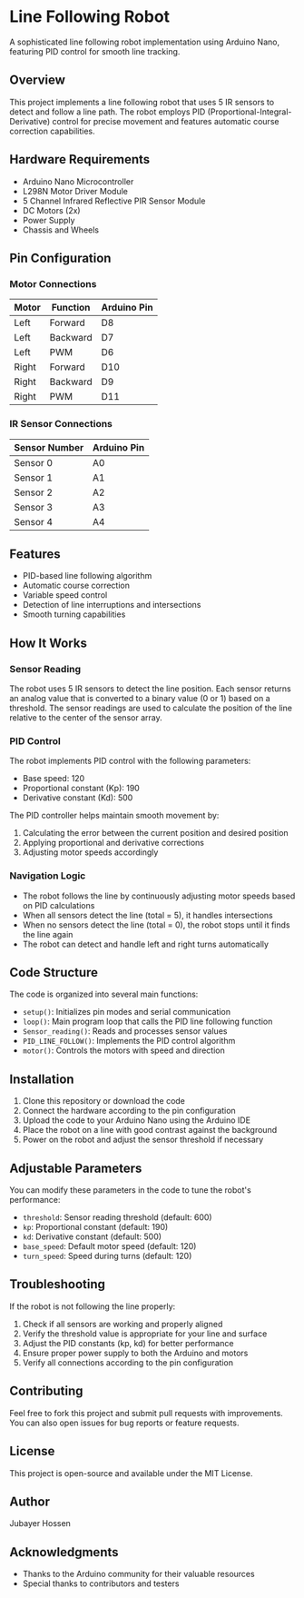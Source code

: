 # Line Following Robot

A sophisticated line following robot implementation using Arduino Nano, featuring PID control for smooth line tracking.

## Overview

This project implements a line following robot that uses 5 IR sensors to detect and follow a line path. The robot employs PID (Proportional-Integral-Derivative) control for precise movement and features automatic course correction capabilities.

## Hardware Requirements

- Arduino Nano Microcontroller
- L298N Motor Driver Module
- 5 Channel Infrared Reflective PIR Sensor Module
- DC Motors (2x)
- Power Supply
- Chassis and Wheels

## Pin Configuration

### Motor Connections
| Motor | Function  | Arduino Pin |
|-------|-----------|-------------|
| Left  | Forward   | D8          |
| Left  | Backward  | D7          |
| Left  | PWM       | D6          |
| Right | Forward   | D10         |
| Right | Backward  | D9          |
| Right | PWM       | D11         |

### IR Sensor Connections
| Sensor Number | Arduino Pin |
|---------------|-------------|
| Sensor 0      | A0         |
| Sensor 1      | A1         |
| Sensor 2      | A2         |
| Sensor 3      | A3         |
| Sensor 4      | A4         |

## Features

- PID-based line following algorithm
- Automatic course correction
- Variable speed control
- Detection of line interruptions and intersections
- Smooth turning capabilities

## How It Works

### Sensor Reading
The robot uses 5 IR sensors to detect the line position. Each sensor returns an analog value that is converted to a binary value (0 or 1) based on a threshold. The sensor readings are used to calculate the position of the line relative to the center of the sensor array.

### PID Control
The robot implements PID control with the following parameters:
- Base speed: 120
- Proportional constant (Kp): 190
- Derivative constant (Kd): 500

The PID controller helps maintain smooth movement by:
1. Calculating the error between the current position and desired position
2. Applying proportional and derivative corrections
3. Adjusting motor speeds accordingly

### Navigation Logic
- The robot follows the line by continuously adjusting motor speeds based on PID calculations
- When all sensors detect the line (total = 5), it handles intersections
- When no sensors detect the line (total = 0), the robot stops until it finds the line again
- The robot can detect and handle left and right turns automatically

## Code Structure

The code is organized into several main functions:
- `setup()`: Initializes pin modes and serial communication
- `loop()`: Main program loop that calls the PID line following function
- `Sensor_reading()`: Reads and processes sensor values
- `PID_LINE_FOLLOW()`: Implements the PID control algorithm
- `motor()`: Controls the motors with speed and direction

## Installation

1. Clone this repository or download the code
2. Connect the hardware according to the pin configuration
3. Upload the code to your Arduino Nano using the Arduino IDE
4. Place the robot on a line with good contrast against the background
5. Power on the robot and adjust the sensor threshold if necessary

## Adjustable Parameters

You can modify these parameters in the code to tune the robot's performance:
- `threshold`: Sensor reading threshold (default: 600)
- `kp`: Proportional constant (default: 190)
- `kd`: Derivative constant (default: 500)
- `base_speed`: Default motor speed (default: 120)
- `turn_speed`: Speed during turns (default: 120)

## Troubleshooting

If the robot is not following the line properly:
1. Check if all sensors are working and properly aligned
2. Verify the threshold value is appropriate for your line and surface
3. Adjust the PID constants (kp, kd) for better performance
4. Ensure proper power supply to both the Arduino and motors
5. Verify all connections according to the pin configuration

## Contributing

Feel free to fork this project and submit pull requests with improvements. You can also open issues for bug reports or feature requests.

## License

This project is open-source and available under the MIT License.

## Author

Jubayer Hossen

## Acknowledgments

- Thanks to the Arduino community for their valuable resources
- Special thanks to contributors and testers